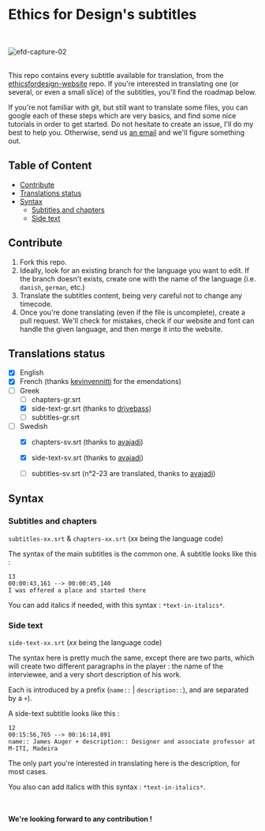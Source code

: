 # Ethics for Design's subtitles
<br/>

![efd-capture-02](https://user-images.githubusercontent.com/14079751/31292239-f5f3c12a-aad2-11e7-9139-a82a8b1e8ada.jpg)

<br/>This repo contains every subtitle available for translation, from the [ethicsfordesign-website](https://github.com/sylvainjule/ethicsfordesign-website) repo. If you're interested in translating one (or several, or even a small slice) of the subtitles, you'll find the roadmap below. 

If you're not familiar with git, but still want to translate some files, you can google each of these steps which are very basics, and find some nice tutorials in order to get started. Do not hesitate to create an issue, I'll do my best to help you. Otherwise, send us [an email](contact@ethicsfordesign.com) and we'll figure something out. 


## Table of Content

- [Contribute](#contribute)
- [Translations status](#translations-status)
- [Syntax](#syntax)
  * [Subtitles and chapters](#subtitles-and-chapters)
  * [Side text](#side-text)


## Contribute

1. Fork this repo.
2. Ideally, look for an existing branch for the language you want to edit. If the branch doesn't exists, create one with the name of the language (i.e. `danish`, `german`, etc.)
3. Translate the subtitles content, being very careful not to change any timecode.
4. Once you're done translating (even if the file is uncomplete), create a pull request. We'll check for mistakes, check if our website and font can handle the given language, and then merge it into the website.

## Translations status

- [x] English
- [x] French (thanks [kevinvennitti](https://github.com/kevinvennitti) for the emendations)
- [ ] Greek
  * [ ] chapters-gr.srt
  * [x] side-text-gr.srt (thanks to [drivebass](https://github.com/drivebass))
  * [ ] subtitles-gr.srt
- [ ] Swedish
  * [x] chapters-sv.srt (thanks to [avajadi](https://github.com/avajadi))
  * [x] side-text-sv.srt (thanks to [avajadi](https://github.com/avajadi))
  * [ ] subtitles-sv.srt (n°2-23 are translated, thanks to [avajadi](https://github.com/avajadi))



##  Syntax


### Subtitles and chapters 

`subtitles-xx.srt` & `chapters-xx.srt` (*xx* being the language code)

The syntax of the main subtitles is the common one. A subtitle looks like this :

```
13
00:00:43,161 --> 00:00:45,140
I was offered a place and started there
```

You can add italics if needed, with this syntax : `*text-in-italics*`.

### Side text

`side-text-xx.srt` (*xx* being the language code)

The syntax here is pretty much the same, except there are two parts, which will create two different paragraphs in the player : the name of the interviewee, and a very short description of his work.

Each is introduced by a prefix (`name::` | `description::`), and are separated by a ` + `).

A side-text subtitle looks like this :

```
12
00:15:56,765 --> 00:16:14,891
name:: James Auger + description:: Designer and associate professor at M-ITI, Madeira
```

The only part you're interested in translating here is the description, for most cases.

You also can add italics with this syntax : `*text-in-italics*`.

<br><br>
**We're looking forward to any contribution !**